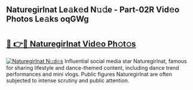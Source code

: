 ## Naturegirlnat Le𝚊k𝚎d N𝚞𝚍e - Part-02R Vid𝚎o Photos Le𝚊ks oqGWg

# <h2><a href="http://fbdyof0.evod.top/?m=Naturegirlnat">🔗 👉🔴 Naturegirlnat Vid𝚎o Ph𝚘t𝚘s</a></h2>

[![Naturegirlnat N𝚞d𝚎s](https://i.imgur.com/8V9OHl7.gif)](http://fbdyof0.evod.top/?m=Naturegirlnat)
Influential social media star Naturegirlnat, famous for sharing lifestyle and dance-themed content, including dance trend performances and mini vlogs. Public figures Naturegirlnat are often subjected to intense scrutiny and public attention. 
